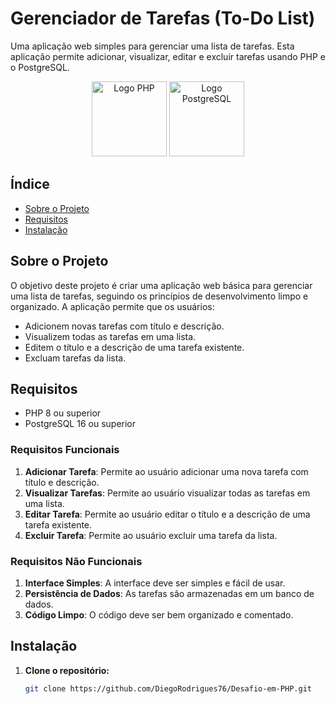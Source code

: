# Gerenciador de Tarefas (To-Do List) 

Uma aplicação web simples para gerenciar uma lista de tarefas. Esta aplicação permite adicionar, visualizar, editar e excluir tarefas usando PHP e o PostgreSQL.

<p align="center">
  <img src="https://upload.wikimedia.org/wikipedia/commons/2/27/PHP-logo.svg" alt="Logo PHP" height="120" width="120"/>
  <img src="https://upload.wikimedia.org/wikipedia/commons/2/29/Postgresql_elephant.svg" alt="Logo PostgreSQL" width="120"/>
</p>

## Índice

- [Sobre o Projeto](#sobre-o-projeto)
- [Requisitos](#requisitos)
- [Instalação](#instalação)

## Sobre o Projeto

O objetivo deste projeto é criar uma aplicação web básica para gerenciar uma lista de tarefas, seguindo os princípios de desenvolvimento limpo e organizado. A aplicação permite que os usuários:

- Adicionem novas tarefas com título e descrição.
- Visualizem todas as tarefas em uma lista.
- Editem o título e a descrição de uma tarefa existente.
- Excluam tarefas da lista.

## Requisitos

- PHP 8 ou superior
- PostgreSQL 16 ou superior

### Requisitos Funcionais

1. **Adicionar Tarefa**: Permite ao usuário adicionar uma nova tarefa com título e descrição.
2. **Visualizar Tarefas**: Permite ao usuário visualizar todas as tarefas em uma lista.
3. **Editar Tarefa**: Permite ao usuário editar o título e a descrição de uma tarefa existente.
4. **Excluir Tarefa**: Permite ao usuário excluir uma tarefa da lista.

### Requisitos Não Funcionais

1. **Interface Simples**: A interface deve ser simples e fácil de usar.
2. **Persistência de Dados**: As tarefas são armazenadas em um banco de dados.
3. **Código Limpo**: O código deve ser bem organizado e comentado.

## Instalação

1. **Clone o repositório:**
   ```bash
   git clone https://github.com/DiegoRodrigues76/Desafio-em-PHP.git
